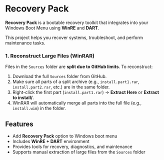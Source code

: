 # Recovery Pack

**Recovery Pack** is a bootable recovery toolkit that integrates into your Windows Boot Menu using **WinRE** and **DART**. 

This project helps you recover systems, troubleshoot, and perform maintenance tasks.

### 1. Reconstruct Large Files (WinRAR)

Files in the `Sources` folder are **split due to GitHub limits**. To reconstruct:

1. Download the full `Sources` folder from GitHub.
2. Make sure all parts of a split archive (e.g., `install.part1.rar`, `install.part2.rar`, etc.) are in the same folder.
3. Right-click the first part (`install.part1.rar`) → **Extract Here** or **Extract to install/**.
4. WinRAR will automatically merge all parts into the full file (e.g., `install.wim`) in the folder.  

## Features

- Add **Recovery Pack** option to Windows boot menu
- Includes **WinRE + DART** environment
- Provides tools for recovery, diagnostics, and maintenance
- Supports manual extraction of large files from the `Sources` folder

